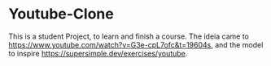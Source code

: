 # Youtube-Clone

This is a student Project, to learn and finish a course. The ideia came to https://www.youtube.com/watch?v=G3e-cpL7ofc&t=19604s, and the model to inspire https://supersimple.dev/exercises/youtube.
